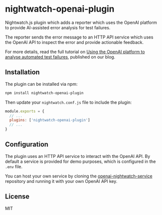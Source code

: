 # nightwatch-openai-plugin

Nightwatch.js plugin which adds a reporter which uses the OpenAI platform to provide AI-assisted error analysis for test failures.

The reporter sends the error message to an HTTP API service which uses the OpenAI API to inspect the error and provide actionable feedback.

For more details, read the full tutorial on [Using the OpenAI platform to analyse automated test failures](https://labs.pineview.io/using-openai-platform-to-analyse-automated-test-failures/), published on our blog.

## Installation

The plugin can be installed via npm:

```bash
npm install nightwatch-openai-plugin
```

Then update your `nightwatch.conf.js` file to include the plugin:

```js
module.exports = {
  // ...
  plugins: ['nightwatch-openai-plugin']
  // ...
}
```

## Configuration
The plugin uses an HTTP API service to interact with the OpenAI API. By default a service is provided for demo purposes, which is configured in the `.env` file. 

You can host your own service by cloning the [openai-nightwatch-service](https://github.com/pineviewlabs/openai-nightwatch-service) repository and running it with your own OpenAI API key.

## License
MIT

